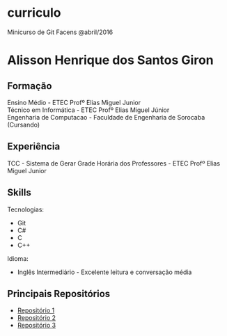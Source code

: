 # curriculo
Minicurso de Git Facens @abril/2016

# Alisson Henrique dos Santos Giron

## Formação

Ensino Médio - ETEC Profº Elias Miguel Junior  
Técnico em Informática - ETEC Profº Elias Miguel Júnior  
Engenharia de Computacao - Faculdade de Engenharia de Sorocaba (Cursando)

## Experiência

TCC - Sistema de Gerar Grade Horária dos Professores - ETEC Profº Elias Miguel Junior

## Skills

Tecnologias:

  - Git
  - C#
  - C
  - C++

Idioma:

  - Inglês Intermediário - Excelente leitura e conversação média 
  
## Principais Repositórios
  - [Repositório 1](http://facens.br)
  - [Repositório 2](http://google.com)
  - [Repositório 3](http://github.com/)
